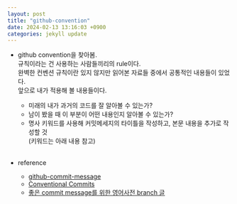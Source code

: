 ```yaml
---
layout: post
title: "github-convention"
date: 2024-02-13 13:16:03 +0900
categories: jekyll update
---
```


- github convention을 찾아봄. <br>
  규칙이라는 건 사용하는 사람들끼리의 rule이다.<br>
  완벽한 컨벤션 규칙이란 있지 않지만 읽어본 자료들 중에서 공통적인 내용들이 있었다.<br>
  앞으로 내가 적용해 볼 내용들이다.

  - 미래의 내가 과거의 코드를 잘 알아볼 수 있는가?
  - 남이 봤을 때 이 부분이 어떤 내용인지 알아볼 수 있는가?
  - 명사 키워드를 사용해 커밋메세지의 타이틀을 작성하고, 본문 내용을 추가로 작성할 것<br>
    (키워드는 아래 내용 참고)
    <br>
    <br>

- reference
  - <a href='https://github.com/joelparkerhenderson/git-commit-message'>github-commit-message</a>
  - <a href='https://www.notion.so/fun-blog/33dc66dbb45f4dedba77df11f51890eb?v=f1077250abc347f08cd5c49a7b75bbf4&p=aad4f131cce04e81a1d2a39468422e2d&pm=s'>Conventional Commits</a>
  - <a href='https://www.notion.so/fun-blog/33dc66dbb45f4dedba77df11f51890eb?v=f1077250abc347f08cd5c49a7b75bbf4&p=aad4f131cce04e81a1d2a39468422e2d&pm=s'>좋은 commit message를 위한 영어사전 branch 글</a>
